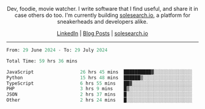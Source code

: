 <p align="center">Dev, foodie, movie watcher. I write software that I find useful, and share it in case others do too. I'm currently building <a href="https://solesearch.io">solesearch.io</a>, a platform for sneakerheads and developers alike.</p>
<p align="center">
  <a href="https://www.linkedin.com/in/peter-rauscher">LinkedIn</a>
  |
  <a href="https://dev.to/peterrauscher">Blog Posts</a>
  |
  <a href="https://solesearch.io">solesearch.io</a>
</p>
<hr/>
<!--START_SECTION:waka-->

```python
From: 29 June 2024 - To: 29 July 2024

Total Time: 59 hrs 36 mins

JavaScript                 26 hrs 45 mins  ██████████▓░░░░░░░░░░░░░░   43.15 %
Python                     15 hrs 48 mins  ██████▒░░░░░░░░░░░░░░░░░░   25.49 %
TypeScript                 6 hrs 55 mins   ██▓░░░░░░░░░░░░░░░░░░░░░░   11.16 %
PHP                        3 hrs 9 mins    █▒░░░░░░░░░░░░░░░░░░░░░░░   05.10 %
JSON                       2 hrs 37 mins   █░░░░░░░░░░░░░░░░░░░░░░░░   04.24 %
Other                      2 hrs 24 mins   █░░░░░░░░░░░░░░░░░░░░░░░░   03.88 %
```

<!--END_SECTION:waka-->
